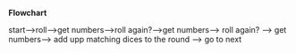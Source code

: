__Flowchart__

start-->roll-->get numbers-->roll again?-->get numbers-->
roll again? --> get numbers--> add upp matching dices to the round
--> go to next